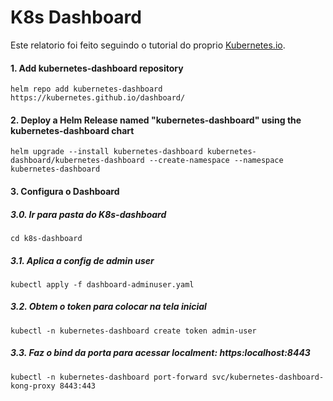 # K8s Dashboard

Este relatorio foi feito seguindo o tutorial do proprio [Kubernetes.io](https://kubernetes.io/docs/tasks/access-application-cluster/web-ui-dashboard/).

#### 1. Add kubernetes-dashboard repository

```
helm repo add kubernetes-dashboard https://kubernetes.github.io/dashboard/
```

#### 2. Deploy a Helm Release named "kubernetes-dashboard" using the kubernetes-dashboard chart

```
helm upgrade --install kubernetes-dashboard kubernetes-dashboard/kubernetes-dashboard --create-namespace --namespace kubernetes-dashboard
```

#### 3. Configura o Dashboard

##### 3.0. Ir para pasta do K8s-dashboard

```
cd k8s-dashboard
```

##### 3.1. Aplica a config de admin user

```
kubectl apply -f dashboard-adminuser.yaml
```

##### 3.2. Obtem o token para colocar na tela inicial

```
kubectl -n kubernetes-dashboard create token admin-user
```

##### 3.3. Faz o bind da porta para acessar localment: https:localhost:8443

```
kubectl -n kubernetes-dashboard port-forward svc/kubernetes-dashboard-kong-proxy 8443:443
```